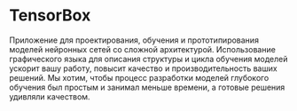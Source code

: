 # TensorBox  
Приложение для проектирования, обучения и прототипирования моделей нейронных сетей со сложной архитектурой. Использование графического языка для описания структуры и цикла обучения моделей ускорит вашу работу, повысит качество и производительность ваших решений. Мы хотим, чтобы процесс разработки моделей глубокого обучения был простым и занимал меньше времени, а готовые решения удивляли качеством.